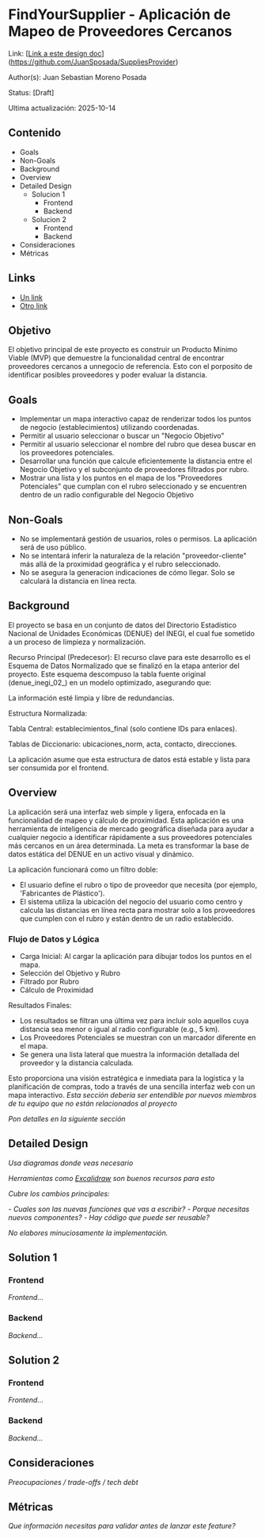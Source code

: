 # FindYourSupplier - Aplicación de Mapeo de Proveedores Cercanos
Link: [[Link a este design doc](#)](https://github.com/JuanSposada/SuppliesProvider)

Author(s): Juan Sebastian Moreno Posada

Status: [Draft]

Ultima actualización: 2025-10-14

## Contenido
- Goals
- Non-Goals
- Background
- Overview
- Detailed Design
  - Solucion 1
    - Frontend
    - Backend
  - Solucion 2
    - Frontend
    - Backend
- Consideraciones
- Métricas

## Links
- [Un link](#)
- [Otro link](#)

## Objetivo
El objetivo principal de este proyecto es construir un Producto Mínimo Viable (MVP) 
que demuestre la funcionalidad central de encontrar proveedores cercanos a unnegocio de referencia. 
Esto con el porposito de identificar posibles proveedores y poder evaluar la distancia.

## Goals
- Implementar un mapa interactivo capaz de renderizar todos los puntos de negocio (establecimientos) utilizando coordenadas.
- Permitir al usuario seleccionar o buscar un "Negocio Objetivo"
- Permitir al usuario seleccionar el nombre del rubro que desea buscar en los proveedores potenciales.
- Desarrollar una función que calcule eficientemente la distancia entre el Negocio Objetivo y el subconjunto de proveedores filtrados por rubro.
- Mostrar una lista y los puntos en el mapa de los "Proveedores Potenciales" que cumplan con el rubro seleccionado y se encuentren dentro de un radio configurable del Negocio Objetivo
## Non-Goals
- No se implementará gestión de usuarios, roles o permisos. La aplicación será de uso público.
- No se intentará inferir la naturaleza de la relación "proveedor-cliente" más allá de la proximidad geográfica y el rubro seleccionado.
- No se asegura la generacion indicaciones de cómo llegar. Solo se calculará la distancia en línea recta.



## Background

El proyecto se basa en un conjunto de datos del Directorio Estadístico Nacional de Unidades Económicas (DENUE) del INEGI, el cual fue sometido a un proceso de limpieza y normalización.

Recurso Principal (Predecesor):
El recurso clave para este desarrollo es el Esquema de Datos Normalizado que se finalizó en la etapa anterior del proyecto. Este esquema descompuso la tabla fuente original (denue_inegi_02_) en un modelo optimizado, asegurando que:

La información esté limpia y libre de redundancias.

Estructura Normalizada:

Tabla Central: establecimientos_final (solo contiene IDs para enlaces).

Tablas de Diccionario: ubicaciones_norm, acta, contacto, direcciones.

La aplicación asume que esta estructura de datos está estable y lista para ser consumida por el frontend.

## Overview
La aplicación será una interfaz web simple y ligera, enfocada en la funcionalidad de mapeo y cálculo de proximidad.
Esta aplicación es una herramienta de inteligencia de mercado geográfica diseñada para ayudar a cualquier negocio a identificar rápidamente a sus proveedores potenciales más cercanos en un área determinada. 
La meta es transformar la base de datos estática del DENUE en un activo visual y dinámico.

La aplicación funcionará como un filtro doble:

- El usuario define el rubro o tipo de proveedor que necesita (por ejemplo, 'Fabricantes de Plástico').
- El sistema utiliza la ubicación del negocio del usuario como centro y calcula las distancias en línea recta para mostrar solo a los proveedores que cumplen con el rubro y están dentro de un radio establecido.


### Flujo de Datos y Lógica 
- Carga Inicial: Al cargar la aplicación para dibujar todos los puntos en el mapa.
- Selección del Objetivo y Rubro
- Filtrado por Rubro
- Cálculo de Proximidad

Resultados Finales:

- Los resultados se filtran una última vez para incluir solo aquellos cuya distancia sea menor o igual al radio configurable (e.g., 5 km).
- Los Proveedores Potenciales se muestran con un marcador diferente en el mapa.
- Se genera una lista lateral que muestra la información detallada del proveedor y la distancia calculada.

Esto proporciona una visión estratégica e inmediata para la logística y la planificación de compras, todo a través de una sencilla interfaz web con un mapa interactivo.
_Esta sección debería ser entendible por nuevos miembros de tu equipo que no están relacionados al proyecto_

_Pon detalles en la siguiente sección_

## Detailed Design
_Usa diagramas donde veas necesario_

_Herramientas como [Excalidraw](https://excalidraw.com) son buenos recursos para esto_

_Cubre los cambios principales:_

 _- Cuales son las nuevas funciones que vas a escribir?_
 _- Porque necesitas nuevos componentes?_
 _- Hay código que puede ser reusable?_

_No elabores minuciosamente la implementación._

## Solution 1
### Frontend
_Frontend…_
### Backend
_Backend…_

## Solution 2
### Frontend
_Frontend…_
### Backend
_Backend…_

## Consideraciones
_Preocupaciones / trade-offs / tech debt_

## Métricas
_Que información necesitas para validar antes de lanzar este feature?_
